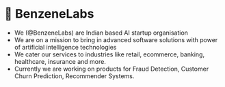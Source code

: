  # 👋 BenzeneLabs 
 
 
 
 - We (@BenzeneLabs) are Indian based AI startup organisation
 - We are on a mission to bring in advanced software solutions with power of 
 artificial intelligence technologies 
- We cater our services to industries like retail, ecommerce, banking, healthcare, insurance and more.
- Currently we are working on products for Fraud Detection, Customer Churn Prediction, Recommender Systems. 

<!---
benzenelabs/benzenelabs is a ✨ special ✨ repository because its `README.md` (this file) appears on your GitHub profile.
You can click the Preview link to take a look at your changes.
--->
